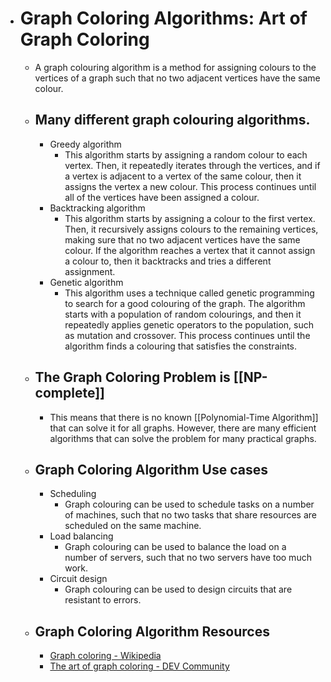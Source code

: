 - # Graph Coloring Algorithms: Art of Graph Coloring
	- A graph colouring algorithm is a method for assigning colours to the vertices of a graph such that no two adjacent vertices have the same colour.
	- ## Many different graph colouring algorithms.
		- Greedy algorithm
			- This algorithm starts by assigning a random colour to each vertex. Then, it repeatedly iterates through the vertices, and if a vertex is adjacent to a vertex of the same colour, then it assigns the vertex a new colour. This process continues until all of the vertices have been assigned a colour.
		- Backtracking algorithm
			- This algorithm starts by assigning a colour to the first vertex. Then, it recursively assigns colours to the remaining vertices, making sure that no two adjacent vertices have the same colour. If the algorithm reaches a vertex that it cannot assign a colour to, then it backtracks and tries a different assignment.
		- Genetic algorithm
			- This algorithm uses a technique called genetic programming to search for a good colouring of the graph. The algorithm starts with a population of random colourings, and then it repeatedly applies genetic operators to the population, such as mutation and crossover. This process continues until the algorithm finds a colouring that satisfies the constraints.
	- ## The Graph Coloring Problem is [[NP-complete]]
		- This means that there is no known [[Polynomial-Time Algorithm]] that can solve it for all graphs. However, there are many efficient algorithms that can solve the problem for many practical graphs.
	- ## Graph Coloring Algorithm Use cases
		- Scheduling
			- Graph colouring can be used to schedule tasks on a number of machines, such that no two tasks that share resources are scheduled on the same machine.
		- Load balancing
			- Graph colouring can be used to balance the load on a number of servers, such that no two servers have too much work.
		- Circuit design
			- Graph colouring can be used to design circuits that are resistant to errors.
	- ## Graph Coloring Algorithm Resources
		- [Graph coloring - Wikipedia](https://en.wikipedia.org/wiki/Graph_coloring)
		- [The art of graph coloring - DEV Community](https://dev.to/capnspek/the-art-of-graph-coloring-5bkc)